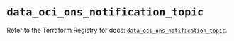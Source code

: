 # `data_oci_ons_notification_topic`

Refer to the Terraform Registry for docs: [`data_oci_ons_notification_topic`](https://registry.terraform.io/providers/hashicorp/oci/7.19.0/docs/data-sources/ons_notification_topic).
